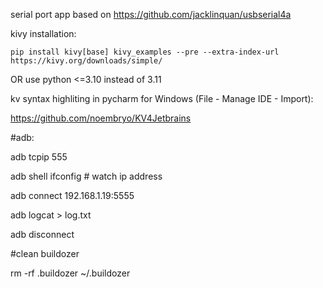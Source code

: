 serial port app based on https://github.com/jacklinquan/usbserial4a

kivy installation:

```
pip install kivy[base] kivy_examples --pre --extra-index-url https://kivy.org/downloads/simple/
```
OR use python <=3.10 instead of 3.11



kv syntax highliting in pycharm for Windows (File - Manage IDE - Import): 

https://github.com/noembryo/KV4Jetbrains

#adb:

adb tcpip 555

adb shell ifconfig # watch ip address

adb connect 192.168.1.19:5555

adb logcat > log.txt

adb disconnect


#clean buildozer

rm -rf .buildozer ~/.buildozer